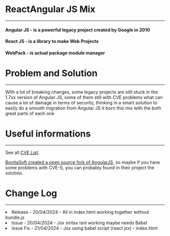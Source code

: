 # ReactAngular JS Mix
<hr/>

####  Angular JS - is a powerful legacy project created by Google in 2010
####  React JS - is a library to make Web Projects 
####  WebPack  - is actual package module manager

<h1>Problem and Solution</h1>
<hr/>
<p> 
    With a lot of breaking changes, 
    some legacy projects are still stuck in the 1.7xx version of Angular JS, 
    some of them still with CVE problems what can cause a lot of damage in terms of security,
    thinking in a smart solution to easily do a smooth migration from Angular JS it
    born this mix with the both great parts of each one
</p>

<h1>Useful informations</h1>
<hr/>
<p>
    See all <a href="https://www.cvedetails.com/vulnerability-list/vendor_id-18512/Angularjs.html">CVE List</a>.
</p>


<p>
    <a href="https://github.com/bonitasoft/angular.js">BonitaSoft created a open source fork of AngularJS,</a>   
    so maybe if you have some problems with CVE-S,
    you can probably found in their project the solution.
</p>

<h1>Change Log</h1>
<hr/>

<li>Release - 20/04/2024 - All in index.html working together without bundle.js</li>
<li>Issue - 20/04/2024 - Jsx sintax isnt working maybe needs Babel</li>
<li>Issue Fix - 21/04/2024 - Jsx using babel script (react jsx) - index.html</li>


